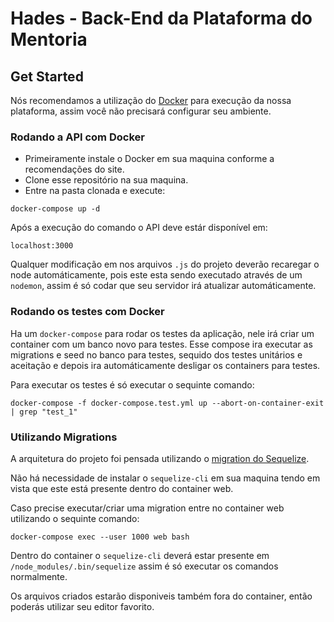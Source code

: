 # Hades - Back-End da Plataforma do Mentoria

## Get Started

Nós recomendamos a utilização do [Docker](https://www.docker.com/) para execução da nossa plataforma, assim você não precisará configurar seu ambiente.

### Rodando a API com Docker

- Primeiramente instale o Docker em sua maquina conforme a recomendações do site.
- Clone esse repositório na sua maquina.
- Entre na pasta clonada e execute:

```docker-compose up -d```

Após a execução do comando o API deve estár disponível em:

```localhost:3000```

Qualquer modificação em nos arquivos `.js` do projeto deverão recaregar o node automáticamente, pois este esta sendo executado através de um `nodemon`, assim é só codar que seu servidor irá atualizar automáticamente.

### Rodando os testes com Docker

Ha um `docker-compose` para rodar os testes da aplicação, nele irá criar um container com um banco novo para testes. Esse compose ira executar as migrations e seed no banco para testes, sequido dos testes unitários e aceitação e depois ira automáticamente desligar os containers para testes.

Para executar os testes é só executar o sequinte comando:

```docker-compose -f docker-compose.test.yml up --abort-on-container-exit | grep "test_1"```

### Utilizando Migrations

A arquitetura do projeto foi pensada utilizando o [migration do Sequelize](http://sequelize.readthedocs.io/en/v3/docs/migrations/).

Não há necessidade de instalar o `sequelize-cli` em sua maquina tendo em vista que este está presente dentro do container web.

Caso precise executar/criar uma migration entre no container web utilizando o sequinte comando:

```docker-compose exec --user 1000 web bash```
  
Dentro do container o `sequelize-cli` deverá estar presente em `/node_modules/.bin/sequelize` assim é só executar os comandos normalmente.

Os arquivos criados estarão disponiveis também fora do container, então poderás utilizar seu editor favorito.
